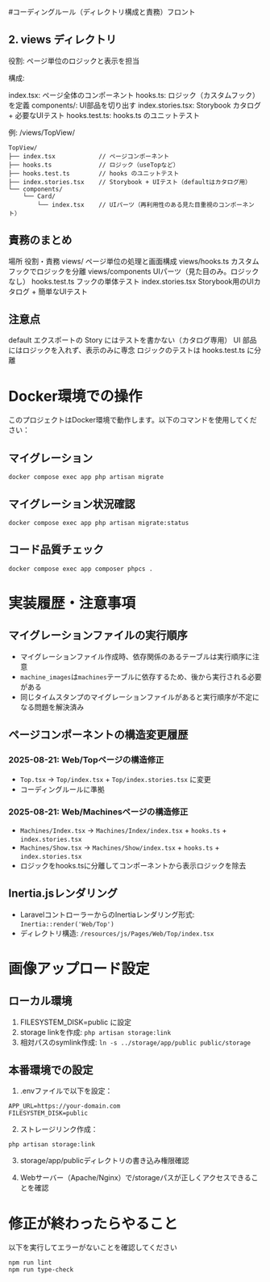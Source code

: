 #コーディングルール（ディレクトリ構成と責務）フロント

## 2. views ディレクトリ
役割: ページ単位のロジックと表示を担当

構成:

index.tsx: ページ全体のコンポーネント
hooks.ts: ロジック（カスタムフック）を定義
components/: UI部品を切り出す
index.stories.tsx: Storybook カタログ + 必要なUIテスト
hooks.test.ts: hooks.ts のユニットテスト

例: /views/TopView/

```
TopView/
├── index.tsx            // ページコンポーネント
├── hooks.ts             // ロジック（useTopなど）
├── hooks.test.ts        // hooks のユニットテスト
├── index.stories.tsx    // Storybook + UIテスト（defaultはカタログ用）
└── components/
    └── Card/
        └── index.tsx    // UIパーツ（再利用性のある見た目重視のコンポーネント）
```
## 責務のまとめ
場所	役割・責務
views/	ページ単位の処理と画面構成
views/hooks.ts	カスタムフックでロジックを分離
views/components	UIパーツ（見た目のみ。ロジックなし）
hooks.test.ts	フックの単体テスト
index.stories.tsx	Storybook用のUIカタログ + 簡単なUIテスト

## 注意点
default エクスポートの Story にはテストを書かない（カタログ専用）
UI 部品にはロジックを入れず、表示のみに専念
ロジックのテストは hooks.test.ts に分離

# Docker環境での操作
このプロジェクトはDocker環境で動作します。以下のコマンドを使用してください：

## マイグレーション
```
docker compose exec app php artisan migrate
```

## マイグレーション状況確認
```
docker compose exec app php artisan migrate:status
```

## コード品質チェック
```
docker compose exec app composer phpcs .
```

# 実装履歴・注意事項

## マイグレーションファイルの実行順序
- マイグレーションファイル作成時、依存関係のあるテーブルは実行順序に注意
- `machine_images`は`machines`テーブルに依存するため、後から実行される必要がある
- 同じタイムスタンプのマイグレーションファイルがあると実行順序が不定になる問題を解決済み

## ページコンポーネントの構造変更履歴
### 2025-08-21: Web/Topページの構造修正
- `Top.tsx` → `Top/index.tsx` + `Top/index.stories.tsx` に変更
- コーディングルールに準拠

### 2025-08-21: Web/Machinesページの構造修正
- `Machines/Index.tsx` → `Machines/Index/index.tsx` + `hooks.ts` + `index.stories.tsx`
- `Machines/Show.tsx` → `Machines/Show/index.tsx` + `hooks.ts` + `index.stories.tsx`
- ロジックをhooks.tsに分離してコンポーネントから表示ロジックを除去

## Inertia.jsレンダリング
- LaravelコントローラーからのInertiaレンダリング形式: `Inertia::render('Web/Top')`
- ディレクトリ構造: `/resources/js/Pages/Web/Top/index.tsx`

# 画像アップロード設定

## ローカル環境
1. FILESYSTEM_DISK=public に設定
2. storage linkを作成: `php artisan storage:link`
3. 相対パスのsymlink作成: `ln -s ../storage/app/public public/storage`

## 本番環境での設定
1. .envファイルで以下を設定：
```
APP_URL=https://your-domain.com
FILESYSTEM_DISK=public
```

2. ストレージリンク作成：
```
php artisan storage:link
```

3. storage/app/publicディレクトリの書き込み権限確認

4. Webサーバー（Apache/Nginx）で/storageパスが正しくアクセスできることを確認

# 修正が終わったらやること
以下を実行してエラーがないことを確認してください
```
npm run lint
npm run type-check
```